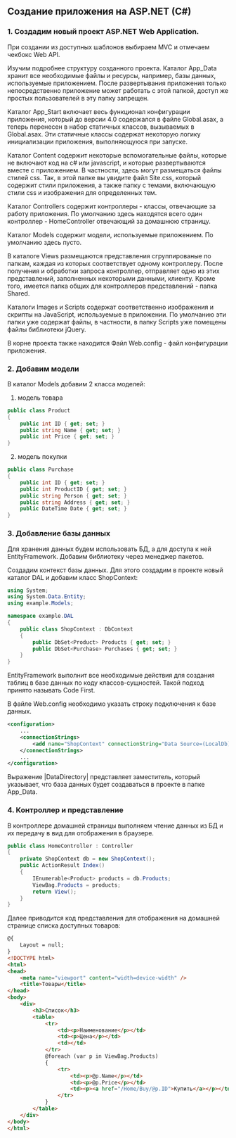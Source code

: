 ## Создание приложения на ASP.NET (C#)

### 1. Создадим новый проект ASP.NET Web Application.
При создании из доступных шаблонов выбираем MVC и отмечаем чекбокс Web API.

Изучим подробнее структуру созданного проекта. Каталог App_Data хранит все необходимые файлы и ресурсы, например, базы данных, используемые приложением. После развертывания приложения только непосредственно приложение может работать с этой папкой, доступ же простых пользователей в эту папку запрещен.

Каталог App_Start включает весь функционал конфигурации приложения,
который до версии 4.0 содержался в файле Global.asax, а теперь перенесен в набор
статичных классов, вызываемых в Global.asax. Эти статичные классы содержат
некоторую логику инициализации приложения, выполняющуюся при запуске.

Каталог Content содержит некоторые вспомогательные файлы, которые не
включают код на c# или javascript, и которые развертываются вместе с
приложением. В частности, здесь могут размещаться файлы стилей css. Так, в этой
папке вы увидите файл Site.css, который содержит стили приложения, а также папку
с темами, включающую стили css и изображения для определенных тем.

Каталог Controllers содержит контроллеры - классы, отвечающие за работу
приложения. По умолчанию здесь находятся всего один контроллер -
HomeController отвечающий за домашнюю страницу.

Каталог Models cодержит модели, используемые приложением. По умолчанию
здесь пусто.

В каталоге Views размещаются представления сгруппированые по папкам,
каждая из которых соответствует одному контроллеру. После получения и
обработки запроса контроллер, отправляет одно из этих представлений,
заполненных некоторыми данными, клиенту. Кроме того, имеется папка общих для
контроллеров представлений - папка Shared.

Каталоги Images и Scripts содержат соответственно изображения и скрипты на
JavaScript, используемые в приложении. По умолчанию эти папки уже содержат
файлы, в частности, в папку Scripts уже помещены файлы библиотеки jQuery.

В корне проекта также находится Файл Web.config - файл конфигурации
приложения.

### 2. Добавим модели
В каталог Models добавим 2 класса моделей:
1. модель товара
```c#
public class Product
{
    public int ID { get; set; }
    public string Name { get; set; }
    public int Price { get; set; }
}
```
2. модель покупки 
```c#
public class Purchase
{
    public int ID { get; set; }
    public int ProductID { get; set; }
    public string Person { get; set; }
    public string Address { get; set; }
    public DateTime Date { get; set; }
}
```

### 3. Добавление базы данных
Для хранения данных будем использовать БД, а для доступа к ней EntityFramework. Добавим библиотеку через менеджер пакетов.

Создадим контекст базы данных. Для этого создадим в проекте новый каталог DAL и добавим класс ShopContext:
```c#
using System;
using System.Data.Entity;
using example.Models;

namespace example.DAL
{
    public class ShopContext : DbContext
    {
        public DbSet<Product> Products { get; set; }
        public DbSet<Purchase> Purchases { get; set; }
    }
}
```
EntityFramework выполнит все необходимые действия для создания таблиц в
базе данных по коду классов-сущностей. Такой подход принято называть Code First.

В файле Web.config необходимо указать строку подключения к базе данных.
```xml
<configuration>
    ...
    <connectionStrings>
        <add name="ShopContext" connectionString="Data Source=(LocalDb)\MSSQLLocalDB;Integrated Security=True;AttachDBFilename=|DataDirectory|\Products.mdf" providerName="System.Data.SqlClient"/>
    </connectionStrings>
    ...
</configuration>
```
Выражение |DataDirectory| представляет заместитель, который указывает, что
база данных будет создаваться в проекте в папке App_Data.

### 4. Контроллер и представление
В контроллере домашней страницы выполняем чтение данных из БД и их
передачу в вид для отображения в браузере.

```c#
public class HomeController : Controller
{
    private ShopContext db = new ShopContext();
    public ActionResult Index()
    {
        IEnumerable<Product> products = db.Products;
        ViewBag.Products = products;
        return View();
    }
}
```

Далее приводится код представления для отображения на домашней странице списка
доступных товаров:

```html
@{
    Layout = null;
}
<!DOCTYPE html>
<html>
<head>
    <meta name="viewport" content="width=device-width" />
    <title>Товары</title>
</head>
<body>
    <div>
        <h3>Список</h3>
        <table>
            <tr>
                <td><p>Наименование</p></td>
                <td><p>Цена</p></td>
                <td></td>
            </tr>
            @foreach (var p in ViewBag.Products)
            {
                <tr>
                    <td><p>@p.Name</p></td>
                    <td><p>@p.Price</p></td>
                    <td><p><a href="/Home/Buy/@p.ID">Купить</a></p></td>
                </tr>
            }
        </table>
    </div>
</body>
</html>
```
